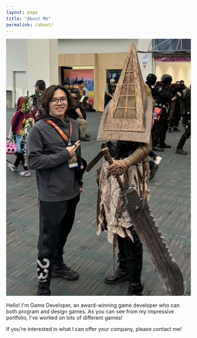 ```yaml
---
layout: page
title: "About Me"
permalink: /about/
---
```


![Picture 1](/assets/about1.jpg)

Hello! I'm Game Developer, an award-winning game developer who can both program and design games. As you can see from my impressive portfolio, I've worked on lots of different games!

If you're interested in what I can offer your company, please contact me!
